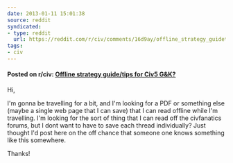 ```yaml
---
date: 2013-01-11 15:01:38
source: reddit
syndicated:
- type: reddit
  url: https://reddit.com/r/civ/comments/16d9ay/offline_strategy_guidetips_for_civ5_gk/
tags:
- civ
---
```


#### Posted on r/civ: [Offline strategy guide/tips for Civ5 G&K?](https://reddit.com/r/civ/comments/16d9ay/offline_strategy_guidetips_for_civ5_gk/)

Hi,

I'm gonna be travelling for a bit, and I'm looking for a PDF or something else (maybe a single web page that I can save) that I can read offline while I'm travelling. I'm looking for the sort of thing that I can read off the civfanatics forums, but I dont want to have to save each thread individually? Just thought I'd post here on the off chance that someone one knows something like this somewhere.

Thanks!